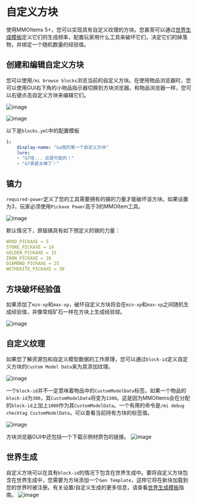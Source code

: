 # 自定义方块

使用MMOItems 5+，您可以实现具有自定义纹理的方块。您甚至可以通过[世界生成模板](../custom-blocks/world-generation-templates)定义它们的生成频率，配置玩家用什么工具来破坏它们，决定它们的掉落物，并绑定一个随机数量的经验值。

## 创建和编辑自定义方块

您可以使用`/mi browse blocks`浏览当前的自定义方块。在使用物品浏览器时，您可以使用GUI右下角的小物品指示器切换到方块浏览器。和物品浏览器一样，您可以右键点击自定义方块来编辑它们。

![image](/custom_block_1.png)

![image](/custom_block_2.png)

以下是`blocks.yml`中的配置模板

``` yaml
1:
    display-name: "&a我的第一个自定义方块"
    lore:
    - "&7哇... 这是可能的！"
    - "&7真是太棒了！"
```

## 镐力

`required-power`定义了您的工具需要拥有的镐的力量才能破坏该方块。如果设置为3，玩家必须使用`Pickaxe Power`高于3的MMOItem工具。

![image](/require_pickaxe_power1.png)

默认情况下，原版镐具有如下预定义的镐的力量：

``` yaml
WOOD_PICKAXE = 5
STONE_PICKAXE = 10
GOLDEN_PICKAXE = 15
IRON_PICKAXE = 20
DIAMOND_PICKAXE = 25
NETHERITE_PICKAXE = 30
```

## 方块破坏经验值

如果添加了`min-xp`和`max-xp`，破坏自定义方块将会在`min-xp`和`max-xp`之间随机生成经验值，并像常规矿石一样在方块上生成经验球。

![image](/min_max_xp.png)

## 自定义纹理

如果您了解资源包和自定义模型数据的工作原理，您可以通过`block-id`定义自定义方块的`Custom Model Data`来为其添加纹理。

![image](/block_id_1.png)

一个`block-id`并不一定意味着物品中的`CustomModelData`标签。如果一个物品的`block-id`为`300`，其`CustomModelData`将变为`1300`。这是因为MMOItems会在分配的`block-id`上加上`1000`作为其`CustomModelData`。一个有用的命令是`/mi debug checktag CustomModelData`，可以查看当前持有方块的标签值。

![image](/block_id_3.png)

方块浏览器GUI中还包括一个下载示例材质包的链接。
![image](/block_id_2.png)

## 世界生成

自定义方块可以在具有`block-id`的情况下包含在世界生成中。要将自定义方块包含在世界生成中，您需要为方块添加一个`Gen Template`，这样它将在新块加载到您的世界时被注册。有关设置/自定义生成的更多信息，请查看[世界生成模板](../custom-blocks/world-generation-templates.md)指南。
![image](/world_gen_block.png)
